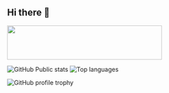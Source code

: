## Hi there 👋

<!--
**NikolaRusakov/NikolaRusakov** is a ✨ _special_ ✨ repository because its `README.md` (this file) appears on your GitHub profile.

Here are some ideas to get you started:

- 🔭 I’m currently working on ...
- 🌱 I’m currently learning ...
- 👯 I’m looking to collaborate on ...
- 🤔 I’m looking for help with ...
- 💬 Ask me about ...
- 📫 How to reach me: ...
- 😄 Pronouns: ...
- ⚡ Fun fact: ...
-->

<a href="https://codetrace.com/users/NikolaRusakov"><img src="https://codetrace.com/widget/NikolaRusakov" width="360" height="80" /></a>

![GitHub Public stats](https://github-readme-stats.vercel.app/api?username=NikolaRusakov&show=commits,reviews,prs_merged_percentage&show_icons=true&include_all_commits=true&theme=transparent)
![Top languages](https://github-readme-stats.vercel.app/api/top-langs/?username=NikolaRusakov&size_weight=0.5&count_weight=0.5&langs_count=4&theme=transparent)

![GitHub profile trophy](https://github-profile-trophy.vercel.app/?username=NikolaRusakov&row=1&column=5&margin-w=6)
